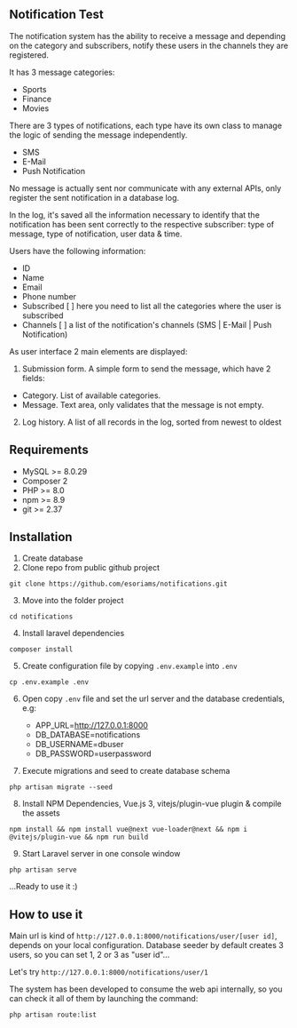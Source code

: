 

## Notification Test

The notification system has the ability to receive a message and depending on the
category and subscribers, notify these users in the channels they are registered.

It has 3 message categories:

- Sports
- Finance
- Movies

There are 3 types of notifications, each type have its own class to manage the logic of
sending the message independently.

- SMS
- E-Mail
- Push Notification

No message is actually sent nor communicate with any external APIs, only register
the sent notification in a database log.

In the log, it's saved all the information necessary to identify that the notification has been
sent correctly to the respective subscriber: type of message, type of notification, user data & time.

Users have the following information:

- ID
- Name
- Email 
- Phone number 
- Subscribed [ ] here you need to list all the categories where the user is subscribed 
- Channels [ ] a list of the notification's channels (SMS | E-Mail | Push Notification)

As user interface 2 main elements are displayed:

1. Submission form. A simple form to send the message, which have 2 fields:
- Category. List of available categories.
- Message. Text area, only validates that the message is not empty.
2. Log history. A list of all records in the log, sorted from newest to oldest

## Requirements

- MySQL >= 8.0.29
- Composer 2
- PHP >= 8.0 
- npm >= 8.9 
- git >= 2.37

## Installation

1. Create database
2. Clone repo from public github project

``git clone https://github.com/esoriams/notifications.git``

3. Move into the folder project

``cd notifications``

4. Install laravel dependencies

``composer install``

5. Create configuration file by copying ``.env.example`` into ``.env``

``cp .env.example .env``

6. Open copy ``.env``  file and set the url server and the database credentials, e.g:
   
   - APP_URL=http://127.0.0.1:8000
   - DB_DATABASE=notifications
   - DB_USERNAME=dbuser
   - DB_PASSWORD=userpassword

7. Execute migrations and seed to create database schema

``php artisan migrate --seed``

8. Install NPM Dependencies, Vue.js 3, vitejs/plugin-vue plugin & compile the assets

``npm install && npm install vue@next vue-loader@next && npm i @vitejs/plugin-vue && npm run build``

9. Start Laravel server in one console window

``php artisan serve``

...Ready to use it :)

## How to use it

Main url is kind of ``http://127.0.0.1:8000/notifications/user/[user id]``, depends on your local configuration. 
Database seeder by default creates 3 users, so you can set 1, 2 or 3 as "user id"...

Let's try ``http://127.0.0.1:8000/notifications/user/1``

The system has been developed to consume the web api internally, so you can check it all of them by launching the command:

``php artisan route:list``
